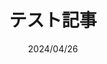 ---
path: "/blog/24b51d2982d3a9c7711490508a7a9b"
date: "2024/04/26"
title: "テスト記事"
tag: [ "テスト" ]
thumbnailImage: "/images/"
ogpImage: "/images/"
---